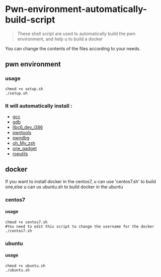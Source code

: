 # Pwn-environment-automatically-build-script

> These shell script are used to automatically build the pwn environment, and help u to build a docker

You can change the contents of the files according to your needs.

## pwn environment

### usage
```
chmod +x setup.sh
./setup.sh
```

### It will automatically install :
* [gcc](https://gcc.gnu.org/)
* [gdb](https://www.gnu.org/software/gdb/)
* [libc6_dev_i386](https://pkgs.org/download/libc6-dev-i386)
* [pwntools](https://github.com/Gallopsled/pwntools.git/)
* [pwndbg](https://github.com/pwndbg/pwndbg/)
* [oh_My_zsh](https://ohmyz.sh/)
* [one_gadget](https://github.com/david942j/one_gadget.git)
* [roputils](https://github.com/inaz2/roputils.git)

## docker
If you want to install docker in the centos7, u can use 'centos7.sh' to build one,else u can us ubuntu.sh to build docker in the ubuntu

### centos7

#### usage
```
chmod +x centos7.sh
#You need to edit this script to change the username for the docker
./centos7.sh
```

### ubuntu
#### usage
```
chmod +x ubuntu.sh
./ubuntu.sh
```
